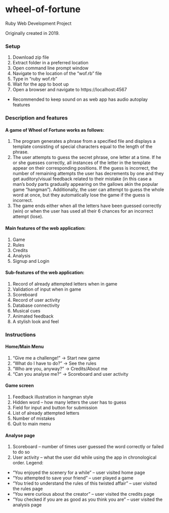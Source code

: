 # wheel-of-fortune
Ruby Web Development Project

Originally created in 2019.

### Setup
1. Download zip file
2. Extract folder in a preferred location
3. Open command line prompt window
4. Navigate to the location of the “wof.rb” file
5. Type in “ruby wof.rb”
6. Wait for the app to boot up
7. Open a browser and navigate to https://localhost:4567
- Recommended to keep sound on as web app has audio autoplay features

### Description and features

#### A game of Wheel of Fortune works as follows:
1. The program generates a phrase from a specified file and displays a template 
consisting of special characters equal to the length of the phrase.
2. The user attempts to guess the secret phrase, one letter at a time. If he or she 
guesses correctly, all instances of the letter in the template appear on their 
corresponding positions. If the guess is incorrect, the number of remaining 
attempts the user has decrements by one and they get auditory/visual 
feedback related to their mistake (in this case a man’s body parts gradually 
appearing on the gallows akin the popular game “hangman”). Additionally, the 
user can attempt to guess the whole word at once, but they automatically lose 
the game if the guess is incorrect.
3. The game ends either when all the letters have been guessed correctly (win) or 
when the user has used all their 6 chances for an incorrect attempt (lose).

#### Main features of the web application:
1. Game 
2. Rules 
3. Credits
4. Analysis 
5. Signup and Login

#### Sub-features of the web application:

1. Record of already attempted letters when in game
2. Validation of input when in game
3. Scoreboard
4. Record of user activity
5. Database connectivity
6. Musical cues
7. Animated feedback
8. A stylish look and feel

### Instructions

#### Home/Main Menu

1. “Give me a challenge!” → Start new game
2. “What do I have to do?” → See the rules
3. “Who are you, anyway?” → Credits/About me
4. “Can you analyse me?” → Scoreboard and user 
activity

#### Game screen

1. Feedback illustration in hangman 
style
2. Hidden word – how many letters the 
user has to guess
3. Field for input and button for 
submission
4. List of already attempted letters
5. Number of mistakes
6. Quit to main menu

#### Analyse page

1. Scoreboard – number of times user guessed the word correctly or failed to do so
2. User activity – what the user did while using the app in chronological order. Legend:
- “You enjoyed the scenery for a while” – user visited home page
- “You attempted to save your friend” – user played a game
- “You tried to understand the rules of this twisted affair” – user visited the rules page
- “You were curious about the creator” – user visited the credits page
- “You checked if you are as good as you think you are” – user visited the analysis page
